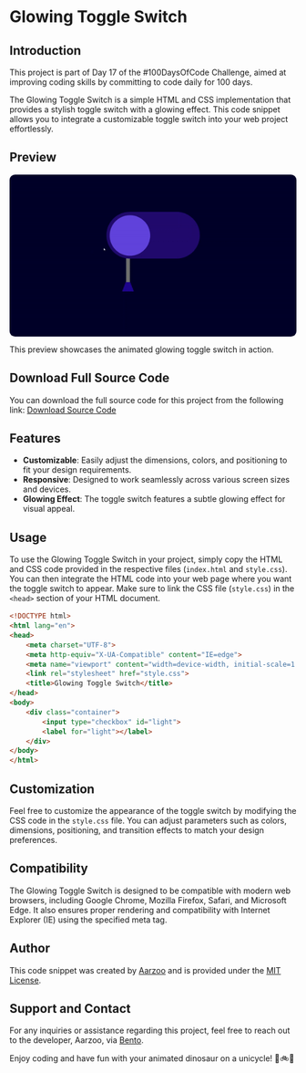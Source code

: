 # Glowing Toggle Switch

## Introduction

This project is part of Day 17 of the #100DaysOfCode Challenge, aimed at improving coding skills by committing to code daily for 100 days.

The Glowing Toggle Switch is a simple HTML and CSS implementation that provides a stylish toggle switch with a glowing effect. This code snippet allows you to integrate a customizable toggle switch into your web project effortlessly.

## Preview

<div style="display: flex; align-items: center; justify-content: center; width: 100%; border-radius: 0.6rem;">
    <img src="preview.gif" alt="preview GIF" width="100%" height="100%" style="overflow: none; border-radius: inherit;"/>
</div>

This preview showcases the animated glowing toggle switch in action.

## Download Full Source Code

You can download the full source code for this project from the following link: [Download Source Code](https://t.me/CodeWithAarzoo)

## Features

- **Customizable**: Easily adjust the dimensions, colors, and positioning to fit your design requirements.
- **Responsive**: Designed to work seamlessly across various screen sizes and devices.
- **Glowing Effect**: The toggle switch features a subtle glowing effect for visual appeal.

## Usage

To use the Glowing Toggle Switch in your project, simply copy the HTML and CSS code provided in the respective files (`index.html` and `style.css`). You can then integrate the HTML code into your web page where you want the toggle switch to appear. Make sure to link the CSS file (`style.css`) in the `<head>` section of your HTML document.

```html
<!DOCTYPE html>
<html lang="en">
<head>
    <meta charset="UTF-8">
    <meta http-equiv="X-UA-Compatible" content="IE=edge">
    <meta name="viewport" content="width=device-width, initial-scale=1.0">
    <link rel="stylesheet" href="style.css">
    <title>Glowing Toggle Switch</title>
</head>
<body>
    <div class="container">
        <input type="checkbox" id="light">
        <label for="light"></label>
    </div>
</body>
</html>
```

## Customization

Feel free to customize the appearance of the toggle switch by modifying the CSS code in the `style.css` file. You can adjust parameters such as colors, dimensions, positioning, and transition effects to match your design preferences.

## Compatibility

The Glowing Toggle Switch is designed to be compatible with modern web browsers, including Google Chrome, Mozilla Firefox, Safari, and Microsoft Edge. It also ensures proper rendering and compatibility with Internet Explorer (IE) using the specified meta tag.

## Author

  This code snippet was created by [Aarzoo](https://twitter.com/withaarzoo) and is provided under the [MIT License](https://opensource.org/licenses/MIT).

## Support and Contact

For any inquiries or assistance regarding this project, feel free to reach out to the developer, Aarzoo, via [Bento](https://bento.me/withaarzoo).

Enjoy coding and have fun with your animated dinosaur on a unicycle! 🦖🚲✨
